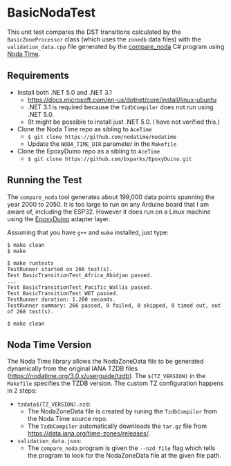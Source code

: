 # BasicNodaTest

This unit test compares the DST transitions calculated by the
`BasicZoneProcessor` class (which uses the `zonedb` data files) with the
`validation_data.cpp` file generated by the
[compare_noda](https://github.com/bxparks/AceTimeTools/tree/master/compare_noda)
C# program using [Noda Time](https://nodatime.org/).

## Requirements

* Install both .NET 5.0 and .NET 3.1
    * https://docs.microsoft.com/en-us/dotnet/core/install/linux-ubuntu
    * .NET 3.1 is required because the `TzdbCompiler` does not run using .NET
      5.0.
    * (It might be possible to install just .NET 5.0. I have not verified this.)
* Clone the Noda Time repo as sibling to `AceTime`
    * `$ git clone https://github.com/nodatime/nodatime`
    * Update the `NODA_TIME_DIR` parameter in the `Makefile`
* Clone the EpoxyDuino repo as a sibling to `AceTime`
    * `$ git clone https://github.com/bxparks/EpoxyDuino.git`

## Running the Test

The `compare_noda` tool generates about 199,000 data points spanning the year
2000 to 2050. It is too large to run on any Arduino board that I am aware of,
including the ESP32. However it does run on a Linux machine using the
[EpoxyDuino](https://github.com/bxparks/EpoxyDuino) adapter layer.

Assuming that you have `g++` and `make` installed, just type:
```
$ make clean
$ make

$ make runtests
TestRunner started on 266 test(s).
Test BasicTransitionTest_Africa_Abidjan passed.
...
Test BasicTransitionTest_Pacific_Wallis passed.
Test BasicTransitionTest_WET passed.
TestRunner duration: 1.200 seconds.
TestRunner summary: 266 passed, 0 failed, 0 skipped, 0 timed out, out of 268 test(s).

$ make clean
```

## Noda Time Version

The Noda Time library allows the NodaZoneData file to be generated dynamically
from the original IANA TZDB files (https://nodatime.org/3.0.x/userguide/tzdb).
The `$(TZ_VERSION)` in the `Makefile` specifies the TZDB version. The custom TZ
configuration happens in 2 steps:

* `tzdata$(TZ_VERSION).nzd`:
    * The NodaZoneData file is created by runing the `TzdbCompiler` from the
      Noda Time source repo.
    * The `TzdbCompiler` automatically downloads the
      `tar.gz` file from https://data.iana.org/time-zones/releases/.
* `validation_data.json`:
    * The `compare_noda` program is given the `--nzd_file` flag which tells the
      program to look for the NodaZoneData file at the given file path.
